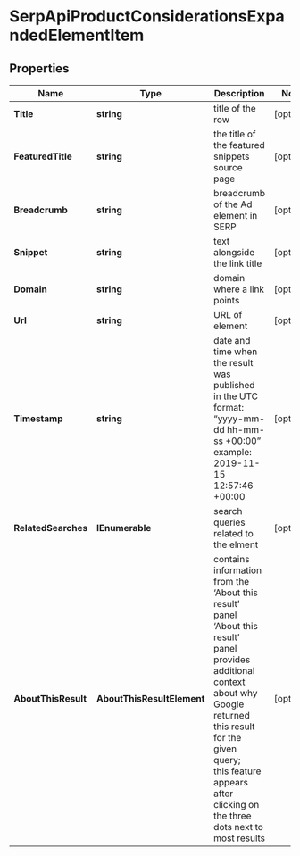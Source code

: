 # SerpApiProductConsiderationsExpandedElementItem


## Properties

| Name | Type | Description | Notes |
|------------ | ------------- | ------------- | -------------|
**Title** | **string** | title of the row |[optional]|
**FeaturedTitle** | **string** | the title of the featured snippets source page |[optional]|
**Breadcrumb** | **string** | breadcrumb of the Ad element in SERP |[optional]|
**Snippet** | **string** | text alongside the link title |[optional]|
**Domain** | **string** | domain where a link points |[optional]|
**Url** | **string** | URL of element |[optional]|
**Timestamp** | **string** | date and time when the result was published<br>in the UTC format: “yyyy-mm-dd hh-mm-ss +00:00”<br>example:<br>2019-11-15 12:57:46 +00:00 |[optional]|
**RelatedSearches** | **IEnumerable<string>** | search queries related to the elment |[optional]|
**AboutThisResult** | **AboutThisResultElement** | contains information from the ‘About this result’ panel<br>‘About this result’ panel provides additional context about why Google returned this result for the given query;<br>this feature appears after clicking on the three dots next to most results |[optional]|
